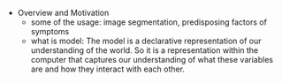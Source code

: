 - Overview and Motivation
  - some of the usage: image segmentation, predisposing factors of symptoms
  - what is model: The model is a declarative representation of our understanding of the world. So it is a representation within the computer that captures our understanding of what these variables are and how they interact with each other.
